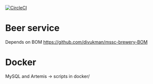 [![CircleCI](https://circleci.com/gh/divukman/sfg_microservices_2021/tree/master.svg?style=svg)](https://circleci.com/gh/divukman/sfg_microservices_2021/tree/master)

# Beer service

Depends on BOM https://github.com/divukman/mssc-brewery-BOM

# Docker
MySQL and Artemis -> scripts in docker/
